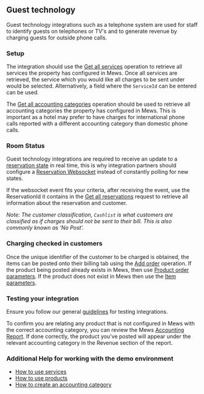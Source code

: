 ## Guest technology

Guest technology integrations such as a telephone system are used for staff to identify guests on telephones or TV's and to generate revenue by charging guests for outside phone calls.

### Setup

The integration should use the [Get all services](../operations/services.md#get-all-services) operation to retrieve all services the property has configured in Mews. Once all services are retrieved, the service which you would like all charges to be sent under would be selected. Alternatively, a field where the `ServiceId` can be entered can be used.

The [Get all accounting categories](../operations/finance.md#get-all-accounting-categories) operation should be used to retrieve all accounting categories the property has configured in Mews. This is important as a hotel may prefer to have charges for international phone calls reported with a different accounting category than domestic phone calls.

### Room Status

Guest technology integrations are required to receive an update to a [reservation state](../operations/reservations.md#reservation-state) in real time, this is why integration partners should configure a [Reservation Websocket](../websockets.md#reservation-event) instead of constantly polling for new states.

If the websocket event fits your criteria, after receiving the event, use the ReservationId it contains in the [Get all reservations](../operations/reservations.md#get-all-reservations) request to retrieve all information about the reservation and customer.

*Note: The customer classification, `Cashlist` is what customers are classified as if charges should not be sent to their bill. This is also commonly known as ‘No Post’.*

### Charging checked in customers

Once the unique identifier of the customer to be charged is obtained, the items can be posted onto their billing tab using the [Add order](../operations/services.md#add-order) operation. If the product being posted already exists in Mews, then use [Product order parameters](../operations/services.md#product-order-parameters). If the product does not exist in Mews then use the [Item parameters](../operations/services.md#item-parameters). 

### Testing your integration

Ensure you follow our general [guidelines](../guidelines) for testing integrations.

To confirm you are relating any product that is not configured in Mews with the correct accounting category, you can review the Mews [Accounting Report](https://help.mews.com/s/article/accounting-report?language=en_US). If done correctly, the product you've posted will appear under the relevant accounting category in the Revenue section of the report.

### Additional Help for working with the demo environment

- [How to use services](https://help.mews.com/s/article/understanding-services?language=en_US)
- [How to use products](https://help.mews.com/s/article/create-or-delete-a-product?language=en_US)
- [How to create an accounting category](https://help.mews.com/s/article/create-an-accounting-category?language=en_US)
